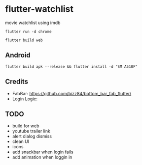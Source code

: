 # flutter-watchlist

movie watchlist using imdb

`flutter run -d chrome`

`flutter build web`

## Android

`flutter build apk --release && flutter install -d "SM A510F"`

## Credits

- FabBar: https://github.com/bizz84/bottom_bar_fab_flutter/
- Login Logic:

## TODO

- build for web
- youtube trailer link
- alert dialog dismiss
- clean UI
- icons
- add snackbar when login fails
- add animation when loggin in